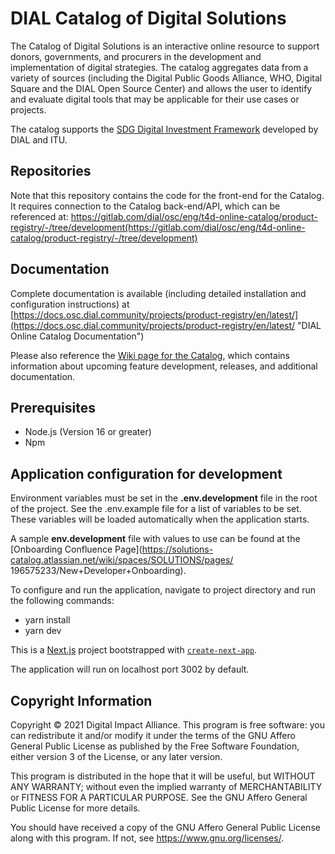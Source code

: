 # DIAL Catalog of Digital Solutions

The Catalog of Digital Solutions is an interactive online resource to support donors, 
governments, and procurers in the development and implementation of digital strategies.​
The catalog aggregates data from a variety of sources (including the Digital Public 
Goods Alliance, WHO, Digital Square and the DIAL Open Source Center) and allows the 
user to identify and evaluate digital tools that may be applicable for their use cases
or projects. 

The catalog supports the [SDG Digital Investment Framework](https://digitalimpactalliance.org/research/sdg-digital-investment-framework/) developed by DIAL and ITU.


## Repositories

Note that this repository contains the code for the front-end for the Catalog. It requires connection to the 
Catalog back-end/API, which can be referenced at:
https://gitlab.com/dial/osc/eng/t4d-online-catalog/product-registry/-/tree/development(https://gitlab.com/dial/osc/eng/t4d-online-catalog/product-registry/-/tree/development)


## Documentation

Complete documentation is available (including detailed installation and configuration
instructions) at 
[https://docs.osc.dial.community/projects/product-registry/en/latest/](https://docs.osc.dial.community/projects/product-registry/en/latest/ "DIAL Online Catalog Documentation")

Please also reference the [Wiki page for the Catalog](https://solutions-catalog.atlassian.net/wiki/spaces/SOLUTIONS/overview?homepageId=33072), which contains information about upcoming feature development, releases, and additional documentation.


## Prerequisites

 * Node.js (Version 16 or greater)
 * Npm

## Application configuration for development 

Environment variables must be set in the **.env.development** file in the root of the project. See the
.env.example file for a list of variables to be set. These variables will be loaded automatically when
the application starts.

A sample **env.development** file with values to use can be found at the [Onboarding
Confluence Page](https://solutions-catalog.atlassian.net/wiki/spaces/SOLUTIONS/pages/
196575233/New+Developer+Onboarding).

To configure and run the application, navigate to project directory and run the following commands:

 * yarn install
 * yarn dev

 This is a [Next.js](https://nextjs.org/) project bootstrapped with [`create-next-app`](https://github.com/vercel/next.js/tree/canary/packages/create-next-app).

The application will run on localhost port 3002 by default.


## Copyright Information

Copyright © 2021 Digital Impact Alliance. This program is free software: you can 
redistribute it and/or modify it under the terms of the GNU Affero General 
Public License as published by the Free Software Foundation, either version 3 
of the License, or any later version.

This program is distributed in the hope that it will be useful, but WITHOUT ANY 
WARRANTY; without even the implied warranty of MERCHANTABILITY or FITNESS FOR A 
PARTICULAR PURPOSE. See the GNU Affero General Public License for more details.

You should have received a copy of the GNU Affero General Public License along 
with this program.  If not, see <https://www.gnu.org/licenses/>.



